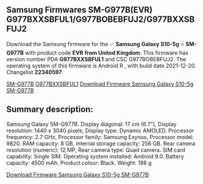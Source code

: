 <h2>Samsung Firmwares SM-G977B(EVR) G977BXXSBFUL1/G977BOBEBFUJ2/G977BXXSBFUJ2</h2>
Download the Samsung firmware for the ✅ <strong>Samsung Galaxy S10-5g </strong> ⭐ <strong>SM-G977B</strong> with product code <strong>EVR</strong> <strong> from United Kingdom</strong>. This firmware has version number PDA <strong>G977BXXSBFUL1</strong> and CSC G977BOBEBFUJ2. The operating system of this firmware is Android R , with build date 2021-12-20. Changelist <strong>22340597</strong>.


[SM-G977B](https://samfirm.shop/samsung/model/SM-G977B)
[G977BXXSBFUL1](https://samfirm.shop/samsung/pda/G977BXXSBFUL1)
[Download Firmware Samsung Galaxy S10-5g SM-G977B](https://samfirm.shop/samsung/firmware/483423)
<h2>Summary description:</h2>
<p>Samsung Galaxy SM-G977B. Display diagonal: 17 cm (6.7"), Display resolution: 1440 x 3040 pixels, Display type: Dynamic AMOLED. Processor frequency: 2.7 GHz, Processor family: Samsung Exynos, Processor model: 9820. RAM capacity: 8 GB, Internal storage capacity: 256 GB. Rear camera resolution (numeric): 12 MP, Rear camera type: Quad camera. SIM card capability: Single SIM. Operating system installed: Android 9.0. Battery capacity: 4500 mAh. Product colour: Black. Weight: 198 g</p>


[Download Firmware Samsung Galaxy S10-5g SM-G977B](https://samfirm.shop/samsung/firmware/483423)
